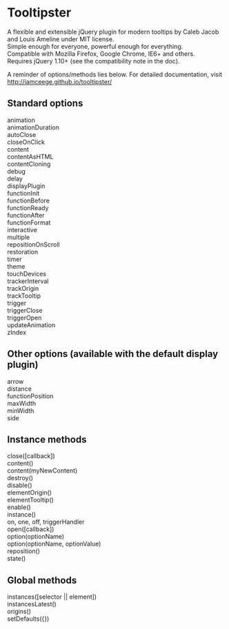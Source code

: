 Tooltipster
===========

A flexible and extensible jQuery plugin for modern tooltips by Caleb Jacob and Louis Ameline under MIT license.  
Simple enough for everyone, powerful enough for everything.  
Compatible with Mozilla Firefox, Google Chrome, IE6+ and others.  
Requires jQuery 1.10+ (see the compatibility note in the doc).

A reminder of options/methods lies below. For detailed documentation, visit http://iamceege.github.io/tooltipster/

Standard options
-------------------------

animation  
animationDuration  
autoClose  
closeOnClick  
content  
contentAsHTML  
contentCloning  
debug  
delay  
displayPlugin  
functionInit  
functionBefore  
functionReady  
functionAfter  
functionFormat  
interactive  
multiple  
repositionOnScroll  
restoration  
timer  
theme  
touchDevices  
trackerInterval  
trackOrigin  
trackTooltip  
trigger  
triggerClose  
triggerOpen  
updateAnimation  
zIndex  

Other options (available with the default display plugin)
-------------------------

arrow  
distance  
functionPosition  
maxWidth  
minWidth  
side  

Instance methods
-------------------------

close([callback])  
content()  
content(myNewContent)  
destroy()  
disable()  
elementOrigin()  
elementTooltip()  
enable()  
instance()  
on, one, off, triggerHandler  
open([callback])  
option(optionName)  
option(optionName, optionValue)  
reposition()   
state()   

Global methods
-------------------------

instances([selector || element])  
instancesLatest()  
origins()  
setDefaults({})  
